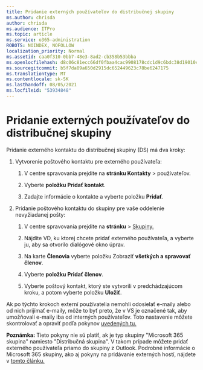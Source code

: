 ```yaml
---
title: Pridanie externých používateľov do distribučnej skupiny
ms.author: chrisda
author: chrisda
ms.audience: ITPro
ms.topic: article
ms.service: o365-administration
ROBOTS: NOINDEX, NOFOLLOW
localization_priority: Normal
ms.assetid: caa0f310-0bb7-48e3-8ad2-cb358b53bbba
ms.openlocfilehash: d8c06c81ecc66df0fbaa4cac9908178cdc1d9c6bdc38d19010c7b55e9bca8776
ms.sourcegitcommit: b5f7da89a650d2915dc652449623c78be6247175
ms.translationtype: MT
ms.contentlocale: sk-SK
ms.lasthandoff: 08/05/2021
ms.locfileid: "53934848"
---
```

# <a name="add-external-users-to-a-distribution-group"></a>Pridanie externých používateľov do distribučnej skupiny

Pridanie externého kontaktu do distribučnej skupiny (DS) má dva kroky:
  
1. Vytvorenie poštového kontaktu pre externého používateľa:
    
    1. V centre spravovania prejdite na **stránku Kontakty**  >  [](https://admin.microsoft.com/adminportal/home#/Contact) používateľov. 
    
    2. Vyberte **položku Pridať kontakt**.
    
    3. Zadajte informácie o kontakte a vyberte položku **Pridať**.
    
2. Pridanie poštového kontaktu do skupiny pre vaše oddelenie nevyžiadanej pošty:
    
    1. V centre spravovania prejdite na **stránku**  >  [Skupiny.](https://admin.microsoft.com/adminportal/home#/groups) 
    
    2. Nájdite VD, ku ktorej chcete pridať externého používateľa, a vyberte ju, aby sa otvorilo dialógové okno úprav.
    
    3. Na karte **Členovia** vyberte položku Zobraziť **všetkých a spravovať členov**. 
    
    4. Vyberte **položku Pridať členov**.
    
    5. Vyberte poštový kontakt, ktorý ste vytvorili v predchádzajúcom kroku, a potom vyberte položku **Uložiť**.
    
Ak po týchto krokoch externí používatelia nemohli odosielať e-maily alebo od nich prijímať e-maily, môže to byť preto, že v VS je označené tak, aby umožňovali e-maily iba od interných používateľov. Toto nastavenie môžete skontrolovať a opraviť podľa pokynov [uvedených tu.](https://docs.microsoft.com/exchange/mail-flow-best-practices/non-delivery-reports-in-exchange-online/fix-error-code-5-7-133-in-exchange-online)
  
 **Poznámka:** Tieto pokyny nie sú platiť, ak je typ skupiny "Microsoft 365 skupina" namiesto "Distribučná skupina". V takom prípade môžete pridať externého používateľa priamo do skupiny z Outlook. Podrobné informácie o Microsoft 365 skupiny, ako aj pokyny na pridávanie externých hostí, nájdete v [tomto článku.](https://support.office.com/article/Guest-access-in-Office-365-Groups-bfc7a840-868f-4fd6-a390-f347bf51aff6.aspx)
  